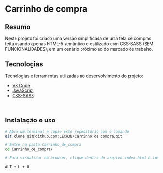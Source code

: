 # Carrinho de compra

## Resumo

Neste projeto foi criado uma versão simplificada de uma tela de compras feita usando apenas HTML-5 semântico e estilizado com CSS-SASS (SEM FUNCIONALIDADES), em um cenário próximo ao do mercado de trabalho.

## Tecnologias

Tecnologias e ferramentas utilizadas no desenvolvimento do projeto:

- [VS Code](https://code.visualstudio.com/)
- [JavaScript]()
- [CSS-SASS]()

<br>

## Instalação e uso

```bash
# Abra um terminal e copie este repositório com o comando
git clone git@github.com:LEXW3B/Carrinho_de_compra.git

# Entre na pasta Carrinho_de_compra
cd Carrinho_de_compra/

# Para visualizar no browser, clique dentro do arquivo index.html é insira o próximo comando:

ALT + L + O
